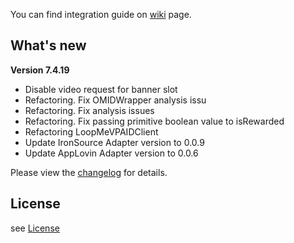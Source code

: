 You can find integration guide on [wiki](https://loopme-ltd.gitbook.io/docs-public/loopme-ios-sdk) page.

## What's new ##

**Version 7.4.19**

- Disable video request for banner slot
- Refactoring. Fix OMIDWrapper analysis issu
- Refactoring. Fix analysis issues
- Refactoring. Fix passing primitive boolean value to isRewarded
- Refactoring LoopMeVPAIDClient
- Update IronSource Adapter version to 0.0.9
- Update AppLovin Adapter version to 0.0.6

Please view the [changelog](CHANGELOG.md) for details.

## License ##

see [License](LICENSE.md)
